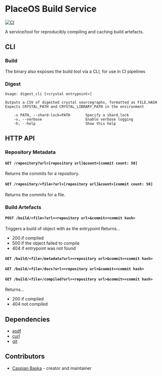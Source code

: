 # PlaceOS Build Service

[![CI](https://github.com/PlaceOS/build/actions/workflows/ci.yml/badge.svg)](https://github.com/PlaceOS/build/actions/workflows/ci.yml)

A service/tool for reproducibly compiling and caching build artefacts.

## CLI

### Build

The binary also exposes the build tool via a CLI, for use in CI pipelines

### Digest

```
Usage: digest_cli [<crystal entrypoint>]

Outputs a CSV of digested crystal sourcegraphs, formatted as FILE,HASH
Expects CRYSTAL_PATH and CRYSTAL_LIBRARY_PATH in the environment

    -s PATH, --shard-lock=PATH       Specify a shard.lock
    -v, --verbose                    Enable verbose logging
    -h, --help                       Show this help
```

## HTTP API

### Repository Metadata

#### `GET /repository?url=[repository url]&count=[commit count: 50]`

Returns the commits for a repository.

#### `GET /repository/<file>?url=[repository url]&count=[commit count: 50]`

Returns the commits for a file.

### Build Artefacts

#### `POST /build/<file>?url=<repository url>&commit=<commit hash>`

Triggers a build of object with <file> as the entrypoint
Returns…
- 200 if compiled
- 500 if the object failed to compile
- 404 if entrypoint was not found

#### `GET /build/<file>/metadata?url=<repository url>&commit=<commit hash>`

#### `GET /build/<file>/docs?url=<repository url>&commit=<commit hash>`

#### `GET /build/<file>/compiled?url=<repository url>&commit=<commit hash>`

Returns...
- 200 if compiled
- 404 not compiled

## Dependencies

- [asdf](https://asdf-vm.com/)
- [curl](https://curl.se/)
- [git](https://git-scm.com/)

## Contributors

- [Caspian Baska](https://github.com/caspiano) - creator and maintainer
